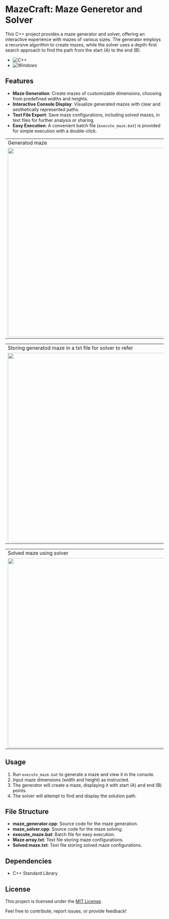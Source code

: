 # MazeCraft: Maze Generetor and Solver

This C++ project provides a maze generator and solver, offering an interactive experience with mazes of various sizes. The generator employs a recursive algorithm to create mazes, while the solver uses a depth-first search approach to find the path from the start (A) to the end (B).

- ![C++](https://img.shields.io/badge/C++-00599C?style=flat&logo=cplusplus&logoColor=white)
- ![Windows](https://img.shields.io/badge/Windows-0078D6?style=flat&logo=windows&logoColor=white)


## Features

- **Maze Generation**: Create mazes of customizable dimensions, choosing from predefined widths and heights.
- **Interactive Console Display**: Visualize generated mazes with clear and aesthetically represented paths.
- **Text File Export**: Save maze configurations, including solved mazes, in text files for further analysis or sharing.
- **Easy Execution**: A convenient batch file (`execute_maze.bat`) is provided for simple execution with a double-click.

<table>
  <tr>
    <td>Generatod maze</td>
  </tr>
  <tr>
    <td><img src="https://user-images.githubusercontent.com/95247831/200484780-d9e64b44-65d9-417f-8b99-f7b8a298b7ba.png" width=600></td>
  </tr>
 </table>
 <table>
  <tr>
   <td>Storing generatod maze in a txt file for solver to refer</td>
  </tr>
  <tr>
     <td><img src="https://user-images.githubusercontent.com/95247831/200484788-b50c0f8b-7a19-49f6-9a11-aee4bbf7d82c.png" width=600></td>
  </tr>
 </table>
 <table>
  <tr>
   <td>Solved maze using solver</td>
  </tr>
  <tr>
    <td><img src="https://user-images.githubusercontent.com/95247831/200484785-193b5cd5-8ebf-4148-9fa9-36133bdbdd4f.png" width=600></td>
  </tr>
 </table>

## Usage

1. Run `execute_maze.bat` to generate a maze and view it in the console.
2. Input maze dimensions (width and height) as instructed.
3. The generator will create a maze, displaying it with start (A) and end (B) points.
4. The solver will attempt to find and display the solution path.

## File Structure

- **maze_generator.cpp**: Source code for the maze generation.
- **maze_solver.cpp**: Source code for the maze solving.
- **execute_maze.bat**: Batch file for easy execution.
- **Maze array.txt**: Text file storing maze configurations.
- **Solved maze.txt**: Text file storing solved maze configurations.

## Dependencies

- C++ Standard Library

## License

This project is licensed under the [MIT License](LICENSE).

Feel free to contribute, report issues, or provide feedback!

